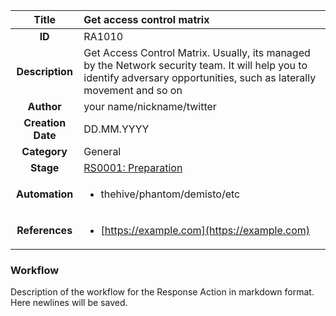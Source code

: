 | Title                       | Get access control matrix         |
|:---------------------------:|:--------------------|
| **ID**                      | RA1010            |
| **Description**             | Get Access Control Matrix. Usually, its managed by the Network security team. It will help you to identify adversary opportunities, such as laterally movement and so on   |
| **Author**                  | your name/nickname/twitter        |
| **Creation Date**           | DD.MM.YYYY |
| **Category**                | General      |
| **Stage**                   |[RS0001: Preparation](../Response_Stages/RS0001.md)| 
| **Automation** |<ul><li>thehive/phantom/demisto/etc</li></ul>|
| **References** |<ul><li>[https://example.com](https://example.com)</li></ul>|

### Workflow

Description of the workflow for the Response Action in markdown format.  
Here newlines will be saved.  
